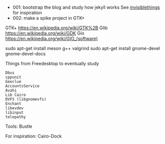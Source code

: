 - 001: bootstrap the blog and study how jekyll works
See [invisiblethings](https://blog.invisiblethings.org/2015/02/09/my-new-git-based-blog.html) for inspiration
- 002: make a spike project in GTK+

GTK+	https://en.wikipedia.org/wiki/GTK%2B
Glib 	https://en.wikipedia.org/wiki/GDK
Gio	https://en.wikipedia.org/wiki/GIO_(software) 

sudo apt-get install meson g++ valgrind
sudo apt-get install gnome-devel gnome-devel-docs 

Things from Freedesktop to eventually study

    Dbus
    cppunit
    Geoclue
    AccountsService
    Avahi
    Lib Cairo
    DVFS (libgnomevfs)
    Enchant
    libevdev
    libinput
    telepathy

Tools:
    Bustle

For inspiration:
    Cairo-Dock
